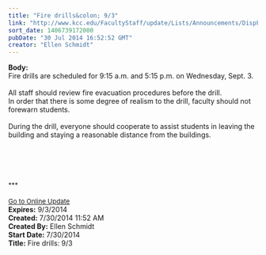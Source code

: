 ```yaml
---
title: "Fire drills&colon; 9/3"
link: "http://www.kcc.edu/FacultyStaff/update/Lists/Announcements/DispForm.aspx?ID=1578"
sort_date: 1406739172000
pubDate: "30 Jul 2014 16:52:52 GMT"
creator: "Ellen Schmidt"
---
```


<div><b>Body:</b> <div class="ExternalClass8AF869A2C7F04FE9B39148252353A791"><div>
<div>
<div>Fire drills are scheduled for 9:15 a.m. and 5:15 p.m. on Wednesday, Sept. 3.</div>
<div> </div>
<div></div>
<div></div>
<div>All staff should review fire evacuation procedures before the drill.</div>
<div>In order that there is some degree of realism to the drill, faculty should not forewarn students. </div>
<div> </div>
<div></div>
<div></div>
<div>During the drill, everyone should cooperate to assist students in leaving the building and staying a reasonable distance from the buildings.</div>
<div> </div>
<div> </div>
<div> </div>
<div> </div>
<div> </div>
<div></div>
<div></div>
<div></div>
<div></div>
<div></div>
<div></div>
<div></div>
<div>
<div></div>
<div>
<div><font size="2">***</font></div>
<div> </div>
<div><font size="2"></font></div>
<div></div>
<div><font size="2"></font></div>
<div><font size="2"><a href="/FacultyStaff/update/Pages/dailyupdate.aspx">Go to Online Update</a></font></div></div></div></div></div></div></div>
<div><b>Expires:</b> 9/3/2014</div>
<div><b>Created:</b> 7/30/2014 11:52 AM</div>
<div><b>Created By:</b> Ellen Schmidt</div>
<div><b>Start Date:</b> 7/30/2014</div>
<div><b>Title:</b> Fire drills: 9/3</div>
